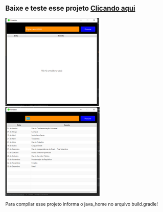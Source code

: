 <h2> Baixe e teste esse projeto <a href="https://github.com/XawsLegior/feriados/blob/master/instalador/install.exe"> Clicando aqui </a> </h2>
<img src="https://raw.githubusercontent.com/XawsLegior/feriados/master/prints/print1.png" width="300px">
<img src="https://raw.githubusercontent.com/XawsLegior/feriados/master/prints/print2.png" width="300px">

<p> Para compilar esse projeto informa o java_home no arquivo build.gradle!</p>


